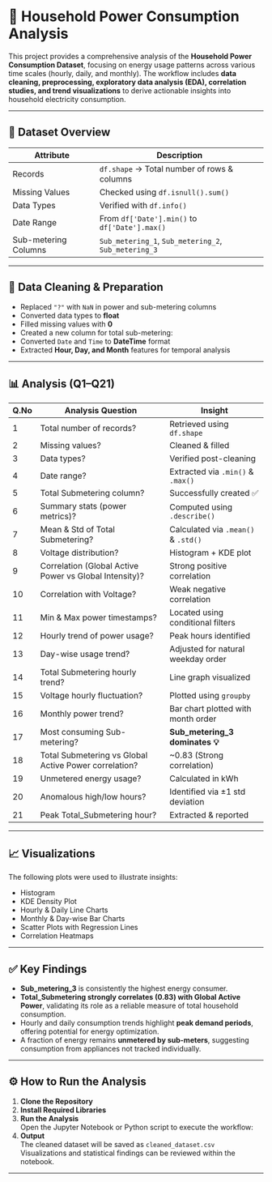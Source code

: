 # 🔌 Household Power Consumption Analysis

This project provides a comprehensive analysis of the **Household Power Consumption Dataset**, focusing on energy usage patterns across various time scales (hourly, daily, and monthly). The workflow includes **data cleaning, preprocessing, exploratory data analysis (EDA), correlation studies, and trend visualizations** to derive actionable insights into household electricity consumption.

---

## 📂 Dataset Overview

| Attribute              | Description                                      |
|------------------------|--------------------------------------------------|
| Records                | `df.shape` → Total number of rows & columns      |
| Missing Values         | Checked using `df.isnull().sum()`                |
| Data Types             | Verified with `df.info()`                        |
| Date Range             | From `df['Date'].min()` to `df['Date'].max()`    |
| Sub-metering Columns   | `Sub_metering_1`, `Sub_metering_2`, `Sub_metering_3` |

---

## 🧹 Data Cleaning & Preparation

- Replaced `"?"` with `NaN` in power and sub-metering columns  
- Converted data types to **float**  
- Filled missing values with **0**  
- Created a new column for total sub-metering:
- Converted `Date` and `Time` to **DateTime** format  
- Extracted **Hour, Day, and Month** features for temporal analysis  

---

## 📊 Analysis (Q1–Q21)

| Q.No | Analysis Question                                       | Insight                                  |
|------|----------------------------------------------------------|------------------------------------------|
| 1    | Total number of records?                                | Retrieved using `df.shape`               |
| 2    | Missing values?                                         | Cleaned & filled                         |
| 3    | Data types?                                             | Verified post-cleaning                   |
| 4    | Date range?                                             | Extracted via `.min()` & `.max()`        |
| 5    | Total Submetering column?                               | Successfully created ✅                   |
| 6    | Summary stats (power metrics)?                          | Computed using `.describe()`             |
| 7    | Mean & Std of Total Submetering?                        | Calculated via `.mean()` & `.std()`      |
| 8    | Voltage distribution?                                   | Histogram + KDE plot                     |
| 9    | Correlation (Global Active Power vs Global Intensity)?  | Strong positive correlation              |
| 10   | Correlation with Voltage?                               | Weak negative correlation                |
| 11   | Min & Max power timestamps?                             | Located using conditional filters        |
| 12   | Hourly trend of power usage?                            | Peak hours identified                    |
| 13   | Day-wise usage trend?                                   | Adjusted for natural weekday order       |
| 14   | Total Submetering hourly trend?                         | Line graph visualized                    |
| 15   | Voltage hourly fluctuation?                             | Plotted using `groupby`                  |
| 16   | Monthly power trend?                                    | Bar chart plotted with month order       |
| 17   | Most consuming Sub-metering?                            | **Sub_metering_3 dominates 💡**           |
| 18   | Total Submetering vs Global Active Power correlation?   | ~0.83 (Strong correlation)               |
| 19   | Unmetered energy usage?                                 | Calculated in kWh                        |
| 20   | Anomalous high/low hours?                               | Identified via ±1 std deviation          |
| 21   | Peak Total_Submetering hour?                            | Extracted & reported                     |

---

## 📈 Visualizations

The following plots were used to illustrate insights:

- Histogram  
- KDE Density Plot  
- Hourly & Daily Line Charts  
- Monthly & Day-wise Bar Charts  
- Scatter Plots with Regression Lines  
- Correlation Heatmaps  

---

## ✅ Key Findings

- **Sub_metering_3** is consistently the highest energy consumer.  
- **Total_Submetering strongly correlates (0.83) with Global Active Power**, validating its role as a reliable measure of total household consumption.  
- Hourly and daily consumption trends highlight **peak demand periods**, offering potential for energy optimization.  
- A fraction of energy remains **unmetered by sub-meters**, suggesting consumption from appliances not tracked individually.  

---

## ⚙️ How to Run the Analysis

1. **Clone the Repository** 
2. **Install Required Libraries**  
3. **Run the Analysis**  
Open the Jupyter Notebook or Python script to execute the workflow:  
4. **Output**  
The cleaned dataset will be saved as `cleaned_dataset.csv`  
Visualizations and statistical findings can be reviewed within the notebook.  

---




